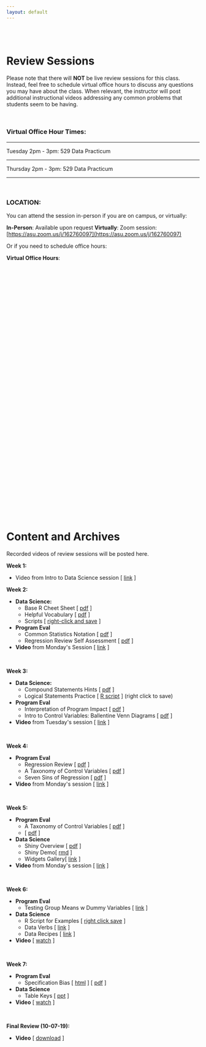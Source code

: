 ```yaml
---
layout: default
---
```


<div class = "uk-container uk-container-small">
  
<br><br>


# Review Sessions

Please note that there will **NOT** be live review sessions for this class.  Instead, feel free to schedule virtual office hours to discuss any questions you may have about the class.  When relevant, the instructor will post additional instructional videos addressing any common problems that students seem to be having. 

<br>


### Virtual Office Hour Times: 

---

Tuesday 2pm - 3pm:  529 Data Practicum

---

Thursday 2pm - 3pm:  529 Data Practicum

---



<br>


### LOCATION: 

You can attend the session in-person if you are on campus, or virtually:

**In-Person**: Available upon request
**Virtually**: Zoom session: [https://asu.zoom.us/j/162760097](https://asu.zoom.us/j/162760097)     

Or if you need to schedule office hours:

**Virtual Office Hours**: 
<!-- Calendly inline widget begin -->
<div class="calendly-inline-widget" data-url="https://calendly.com/tonyjames-1/15min?hide_event_type_details=1" style="min-width:320px;height:630px;"></div>
<script type="text/javascript" src="https://assets.calendly.com/assets/external/widget.js"></script>
<!-- Calendly inline widget end -->


<br>


# Content and Archives

Recorded videos of review sessions will be posted here. 


**Week 1:**

* Video from Intro to Data Science session [ [link](https://youtu.be/oC1xz97aoYI) ]

**Week 2:**
 
* **Data Science:**
  - Base R Cheet Sheet [ [pdf](https://www.rstudio.com/wp-content/uploads/2016/05/base-r.pdf) ]
  - Helpful Vocabulary [ [pdf](https://github.com/DS4PS/dp4ss-textbook/raw/master/resources/ch-001_handout1_r_vocabulary.pdf) ]
  - Scripts  [ [right-click and save](https://raw.githubusercontent.com/DS4PS/cpp-526-fall-2019/master/review-sessions/week-01.R) ]
* **Program Eval**
  - Common Statistics Notation [ [pdf](https://github.com/DS4PS/cpp-523-fall-2019/raw/master/handouts/Common-Statistics-Notation.pdf) ]
  - Regression Review Self Assessment [ [pdf](https://github.com/DS4PS/cpp-523-fall-2019/raw/master/handouts/Regression-Review-Self-Test.pdf) ]
* **Video** from Monday's Session [ [link](https://youtu.be/uHlRC38Vwxo) ]  

<br>

**Week 3:**
 
* **Data Science:**
  - Compound Statements Hints [ [pdf](https://github.com/DS4PS/cpp-526-fall-2019/raw/master/review-sessions/week-02-logical-statements.pdf) ]  
  - Logical Statements Practice [ [R script](https://raw.githubusercontent.com/DS4PS/cpp-526-fall-2019/master/review-sessions/week-02-logical-statements-practice.R) ]  (right click to save)
* **Program Eval**
  - Interpretation of Program Impact [ [pdf](https://github.com/DS4PS/cpp-526-fall-2019/raw/master/review-sessions/p-05-program-impact.pdf) ]   
  - Intro to Control Variables: Ballentine Venn Diagrams [ [pdf](https://github.com/DS4PS/cpp-526-fall-2019/raw/master/review-sessions/p-06-control-variables.pdf) ]  
* **Video** from Tuesday's session [ [link](https://asu.zoom.us/recording/play/Srhs7u-Q_l9aCq_ZUiZalDk17AUAnFWze4LD4d6uNRSjVtGwMd4WnEoFDNPr9hPO?continueMode=true) ]
  
<br>

**Week 4:**

* **Program Eval**
  - Regression Review [ [pdf](https://github.com/DS4PS/cpp-523-fall-2019/raw/master/handouts/Regression-Review-Self-Test.pdf) ]   
  - A Taxonomy of Control Variables [ [pdf](https://github.com/DS4PS/cpp-523-fall-2019/raw/master/lectures/taxonomy-of-control-variables.pdf) ]  
  - Seven Sins of Regression [ [pdf](https://github.com/DS4PS/cpp-523-fall-2019/raw/master/handouts/Seven-Sins-of-Regression-Analysis.pdf) ]  
* **Video** from Monday's session [ [link](https://asu.zoom.us/recording/play/rKnTnfYCkx387HO-zLvm06aEEaqpvHhSlmpVhE2HfTxhjMXlIvK6AYBJA2U2y1NI?continueMode=true) ]  
  
<br>

**Week 5:**

* **Program Eval** 
  - A Taxonomy of Control Variables [ [pdf](https://github.com/DS4PS/cpp-523-fall-2019/raw/master/lectures/taxonomy-of-control-variables.pdf) ]  
  -  [ [pdf](https://github.com/DS4PS/cpp-523-fall-2019/raw/master/handouts/Seven-Sins-of-Regression-Analysis.pdf) ] 
* **Data Science** 
  - Shiny Overview [ [pdf](https://github.com/DS4PS/cpp-526-fall-2019/raw/master/lectures/shiny-widgets.pdf) ]  
  - Shiny Demo[ [rmd](https://cdn.rawgit.com/DS4PS/Data-Science-Class/53c986f1/TEMPLATES/ShinyWidgetsDemo.Rmd) ] 
  - Widgets Gallery[ [link](https://shiny.rstudio.com/gallery/widget-gallery.html) ]
* **Video** from Monday's session [ [link](https://asu.zoom.us/recording/play/vJMBi-9RB3o7yHGt4Np4-3tU_gt_z9U2r2L4oxTkmJDzpC03-5SZuu_vL-V7VfwU?continueMode=true) ]  
  
<br>

**Week 6:**

* **Program Eval** 
  - Testing Group Means w Dummy Variables [ [link](https://ds4ps.org/cpp-523-fall-2019/lectures/dummy-variables.html) ]  
* **Data Science** 
  - R Script for Examples [ [right click save](https://raw.githubusercontent.com/DS4PS/cpp-526-fall-2019/master/review-sessions/week-05-data-verbs-dplyr.R) ]
  - Data Verbs [ [link](https://ds4ps.org/Data-Science-Class/LECTURES/CH-05-data-verbs.html#1) ] 
  - Data Recipes [ [link](https://ds4ps.org/Data-Science-Class/LECTURES/LECT-07-data-recipes.html#1) ]
* **Video** [ [watch](https://asu.zoom.us/recording/play/pqjPIZ7l0siCsD1dt8qjYONo2HiZh2KVLMZjKqWkAmPcHQjlKInXvE3GrDrGnVV9?continueMode=true) ] 

<br>

**Week 7:**

* **Program Eval** 
  - Specification Bias [ [html](https://ds4ps.org/cpp-523-fall-2019/lectures/specification-bias.html) ] [ [pdf](https://github.com/DS4PS/cpp-523-fall-2019/raw/master/lectures/p-09-specification.pdf) ]    
* **Data Science** 
  - Table Keys [ [ppt](https://www.dropbox.com/s/4b68hlms2wmutz0/RDB-Table-Keys.pptx?dl=1) ]  
* **Video** [ [watch](https://asu.zoom.us/recording/play/5NOam6kCjiTNFL7pHcogxLTYXII_iHD_cIVFcQE_dJIEh84YXBOGVD3qRKm38wWW?continueMode=true) ]
  
<br>

**Final Review (10-07-19):**
 
* **Video** [ [download](https://www.dropbox.com/s/vdwmaj84jw2eztx/zoom_0.mp4?dl=1) ]
  
<br>
<br>

</div>
  
